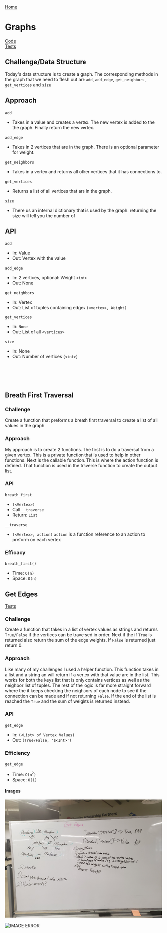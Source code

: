 [Home](../../README.md)
# Graphs

[Code](./graphs.py)<br>
[Tests](./test_graphs.py)

## Challenge/Data Structure
Today's data structure is to create a graph. The corresponding methods in the graph that we need to flesh out are `add`, `add_edge`, `get_neighbors`, `get_vertices` and `size`
## Approach
`add`
  - Takes in a value and creates a vertex. The new vertex is added to the the graph. Finally return the new vertex.<br>

`add_edge`
  - Takes in 2 vertices that are in the graph. There is an optional parameter for weight. <br>

`get_neighbors`
  - Takes in a vertex and returns all other vertices that it has connections to.<br>

`get_vertices`
  - Returns a list of all vertices that are in the graph.<br>

`size`
  - There us an internal dictionary that is used by the graph. returning the size will tell you the number of<br>
## API
`add`
  - In: Value
  - Out: Vertex with the value

`add_edge`
  - In: 2 vertices, optional: Weight `<int>`
  - Out: None

`get_neighbors`
  - In: Vertex
  - Out: List of tuples containing edges `(<vertex>, Weight)`

`get_vertices`
  - In: `None`
  - Out: List of all `<vertices>`

`size`
  - In: None
  - Out: Number of vertices (`<int>`)

# <br>
## Breath First Traversal
### Challenge
Create a function that preforms a breath first traversal to create a list of all values in the graph
### Approach
My approach is to create 2 functions. The first is to do a traversal from a given vertex. This is a private function that is used to help in other functions. Next is the callable function. This is where the action function is defined. That function is used in the traverse function to create the output list.
### API
`breath_first`
- `(<Vertex>)`
- Call `__traverse`
- Return: `List`

`__traverse`
- `(<Vertex>, action)`
`action` is a function reference to an action to preform on each vertex

### Efficacy
`breath_first()`
- Time: `O(n)`
- Space: `O(n)`

## Get Edges
[Tests](./test_get_edges.py)
### Challenge
Create a function that takes in a list of vertex values as strings and returns `True/False` if the vertices can be traversed in order. Next if the if `True` is returned also return the sum of the edge weights. If `False` is returned just return 0.
### Approach
Like many of my challenges I used a helper function. This function takes in a list and a string an will return if a vertex with that value are in the list. This works for both the keys list that is only contains vertices as well as the neighbor list of tuples. The rest of the logic is far more straight forward where the it keeps checking the neighbors of each node to see if the connection can be made and if not returning `False`. If the end of the list is reached the `True` and the sum of weights is returned instead.
### API
`get_edge`
- In: `(<List> of Vertex Values)`
- Out: `(True/False, '$<Int>')`
### Efficiency
`get_edge`
- Time: `O(n`<sup>`2`</sup>`)`
- Space: `O(1)`
#### Images
![**IMAGE ERROR**](../../assets/getedges1.jpg)

![**IMAGE ERROR**](../../assets/getedges2.jpg)

